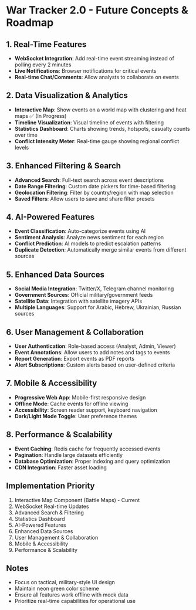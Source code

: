 # War Tracker 2.0 - Future Concepts & Roadmap

## 1. Real-Time Features
- **WebSocket Integration**: Add real-time event streaming instead of polling every 2 minutes
- **Live Notifications**: Browser notifications for critical events
- **Real-time Chat/Comments**: Allow analysts to collaborate on events

## 2. Data Visualization & Analytics
- **Interactive Map**: Show events on a world map with clustering and heat maps ✅ (In Progress)
- **Timeline Visualization**: Visual timeline of events with filtering
- **Statistics Dashboard**: Charts showing trends, hotspots, casualty counts over time
- **Conflict Intensity Meter**: Real-time gauge showing regional conflict levels

## 3. Enhanced Filtering & Search
- **Advanced Search**: Full-text search across event descriptions
- **Date Range Filtering**: Custom date pickers for time-based filtering
- **Geolocation Filtering**: Filter by country/region with map selection
- **Saved Filters**: Allow users to save and share filter presets

## 4. AI-Powered Features
- **Event Classification**: Auto-categorize events using AI
- **Sentiment Analysis**: Analyze news sentiment for each region
- **Conflict Prediction**: AI models to predict escalation patterns
- **Duplicate Detection**: Automatically merge similar events from different sources

## 5. Enhanced Data Sources
- **Social Media Integration**: Twitter/X, Telegram channel monitoring
- **Government Sources**: Official military/government feeds
- **Satellite Data**: Integration with satellite imagery APIs
- **Multiple Languages**: Support for Arabic, Hebrew, Ukrainian, Russian sources

## 6. User Management & Collaboration
- **User Authentication**: Role-based access (Analyst, Admin, Viewer)
- **Event Annotations**: Allow users to add notes and tags to events
- **Report Generation**: Export events as PDF reports
- **Alert Subscriptions**: Custom alerts based on user-defined criteria

## 7. Mobile & Accessibility
- **Progressive Web App**: Mobile-first responsive design
- **Offline Mode**: Cache events for offline viewing
- **Accessibility**: Screen reader support, keyboard navigation
- **Dark/Light Mode Toggle**: User preference themes

## 8. Performance & Scalability
- **Event Caching**: Redis cache for frequently accessed events
- **Pagination**: Handle large datasets efficiently
- **Database Optimization**: Proper indexing and query optimization
- **CDN Integration**: Faster asset loading

## Implementation Priority
1. Interactive Map Component (Battle Maps) - Current
2. WebSocket Real-time Updates
3. Advanced Search & Filtering
4. Statistics Dashboard
5. AI-Powered Features
6. Enhanced Data Sources
7. User Management & Collaboration
8. Mobile & Accessibility
9. Performance & Scalability

## Notes
- Focus on tactical, military-style UI design
- Maintain neon green color scheme
- Ensure all features work offline with mock data
- Prioritize real-time capabilities for operational use